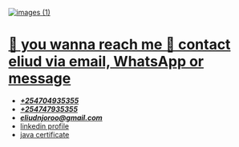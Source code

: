 <a href="https://www.linkedin.com/in/eliud-njoroo-36348526b">![images (1)](https://github.com/user-attachments/assets/6694d350-7a28-4c2b-8f00-dcadf7493274)
<h1>👋 you wanna reach me 🤙 contact eliud via email, WhatsApp or message</h1> 
<ul>
  <u><i><li><b>+254704935355</b></i></u></li>
  
  <li><b><i>+254747935355</i></b></li>
  <li> <b><i><type="email"><a href="mail to:eliudnjoroo@gmail.com">eliudnjoroo@gmail.com</i></b></li>
  <li><a href="https://www.linkedin.com/in/eliud-njoroo-36348526b">linkedin profile</li>
  <li><a href="https://www.linkedin.com/posts/eliud-njoroo- 36348526b_my-java-certificate-activity-7285923292815781888-8aYa?   utm_source=share&utm_medium=member_android">java certificate
  </li>
</ul>

